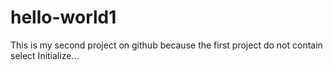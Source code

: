 # hello-world1
This is my second project on github because the first project do not contain select Initialize...

